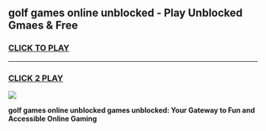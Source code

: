 
## golf games online unblocked - Play Unblocked Gmaes & Free
<h3>
<a href="https://premium.freeplayer.one?title=golf_games_online_unblocked&ref=19F">CLICK TO PLAY</a></h3>
<hr>

<h3>
<a href="https://premium.freeplayer.one?title=golf_games_online_unblocked&ref=19F">CLICK 2 PLAY</a>
  
</h3>

<a href="https://premium.freeplayer.one?title=golf_games_online_unblocked&ref=19F/"><img src="https://clearcache.store/games.png"></a>


**golf games online unblocked games unblocked: Your Gateway to Fun and Accessible Online Gaming**

